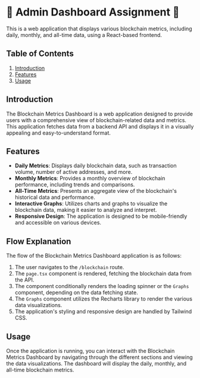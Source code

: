 # 🌟 Admin Dashboard Assignment 🌟

This is a web application that displays various blockchain metrics, including daily, monthly, and all-time data, using a React-based frontend.

## Table of Contents

1. [Introduction](#introduction)
2. [Features](#features)
3. [Usage](#usage)

## Introduction

The Blockchain Metrics Dashboard is a web application designed to provide users with a comprehensive view of blockchain-related data and metrics. This application fetches data from a backend API and displays it in a visually appealing and easy-to-understand format.

## Features

- **Daily Metrics**: Displays daily blockchain data, such as transaction volume, number of active addresses, and more.
- **Monthly Metrics**: Provides a monthly overview of blockchain performance, including trends and comparisons.
- **All-Time Metrics**: Presents an aggregate view of the blockchain's historical data and performance.
- **Interactive Graphs**: Utilizes charts and graphs to visualize the blockchain data, making it easier to analyze and interpret.
- **Responsive Design**: The application is designed to be mobile-friendly and accessible on various devices.

## Flow Explanation

The flow of the Blockchain Metrics Dashboard application is as follows:

1. The user navigates to the `/blockchain` route.
2. The `page.tsx` component is rendered, fetching the blockchain data from the API.
3. The component conditionally renders the loading spinner or the `Graphs` component, depending on the data fetching state.
4. The `Graphs` component utilizes the Recharts library to render the various data visualizations.
5. The application's styling and responsive design are handled by Tailwind CSS.

## Usage

Once the application is running, you can interact with the Blockchain Metrics Dashboard by navigating through the different sections and viewing the data visualizations. The dashboard will display the daily, monthly, and all-time blockchain metrics.
